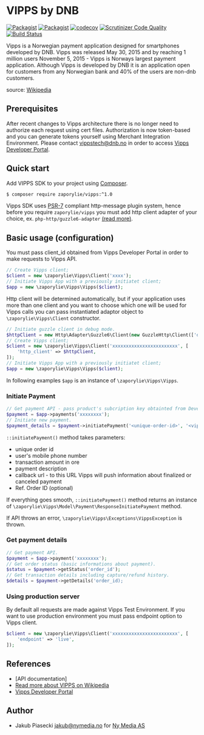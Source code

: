 VIPPS by DNB
=====================
[![Packagist](https://img.shields.io/packagist/v/zaporylie/vipps.svg?maxAge=3600)](https://packagist.org/packages/zaporylie/vipps)
[![Packagist](https://img.shields.io/packagist/dt/zaporylie/vipps.svg?maxAge=3600)](https://packagist.org/packages/zaporylie/vipps)
[![codecov](https://codecov.io/gh/zaporylie/php-vipps/branch/1.x/graph/badge.svg)](https://codecov.io/gh/zaporylie/php-vipps)
[![Scrutinizer Code Quality](https://scrutinizer-ci.com/g/zaporylie/php-vipps/badges/quality-score.png?b=1.x)](https://scrutinizer-ci.com/g/zaporylie/php-vipps/?branch=1.x)
[![Build Status](https://travis-ci.org/zaporylie/php-vipps.svg?branch=1.x)](https://travis-ci.org/zaporylie/php-vipps)

Vipps is a Norwegian payment application designed for smartphones developed by DNB. Vipps was released May 30, 2015 and 
by reaching 1 million users November 5, 2015 - Vipps is Norways largest payment application. Although Vipps is developed
by DNB it is an application open for customers from any Norwegian bank and 40% of the users are non-dnb customers.

source: [Wikipedia]

## Prerequisites

After recent changes to Vipps architecture there is no longer need to authorize each request using cert files.
Authorization is now token-based and you can generate tokens yourself using Merchant Integration Environment. 
Please contact vippstech@dnb.no in order to access [Vipps Developer Portal].

## Quick start

Add VIPPS SDK to your project using [Composer].

```bash
$ composer require zaporylie/vipps:^1.0
```

Vipps SDK uses [PSR-7] compliant http-message plugin system, hence before you require `zaporylie/vipps` you must 
add http client adapter of your choice, ex. `php-http/guzzle6-adapter` [(read more)](https://github.com/php-http/guzzle6-adapter).

## Basic usage (configuration)

You must pass client_id obtained from Vipps Developer Portal in order to make requests to Vipps API.

```php
// Create Vipps client;
$client = new \zaporylie\Vipps\Client('xxxx');
// Initiate Vipps App with a previously initiatet client;
$app = new \zaporylie\Vipps\Vipps($client);
```

Http client will be determined automatically, but if your application uses more than one client and you want to
choose which one will be used for Vipps calls you can pass instantiated adaptor object to `\zaporylie\Vipps\Client` constructor.

```php
// Initiate guzzle client in debug mode.
$httpClient = new Http\Adapter\Guzzle6\Client(new GuzzleHttp\Client(['debug' => TRUE]));
// Create Vipps client;
$client = new \zaporylie\Vipps\Client('xxxxxxxxxxxxxxxxxxxxxxxx', [
    'http_client' => $httpClient,
]);
// Initiate Vipps App with a previously initiatet client;
$app = new \zaporylie\Vipps\Vipps($client);
```

In following examples `$app` is an instance of `\zaporylie\Vipps\Vipps`.

### Initiate Payment

```php
// Get payment API - pass product's subcription key obtainted from Developer Portal.
$payment = $app->payments('xxxxxxxx');
// Initiate new payment.
$payment_details = $payment->initiatePayment('<unique-order-id>', '<vipps-user-mobile-phone-number>', '<amount-in-ore>', '<payment-description>', '<callback-url>');
```

`::initiatePayment()` method takes parameters:
- unique order id
- user's mobile phone number
- transaction amount in ore
- payment description
- callback url - to this URL Vipps will push information about finalized or canceled payment
- Ref. Order ID (optional)

If everything goes smooth, `::initiatePayment()` method returns an instance of `\zaporylie\Vipps\Model\Payment\ResponseInitiatePayment` method.

If API throws an error, `\zaporylie\Vipps\Exceptions\VippsException` is thrown.


### Get payment details

```php
// Get payment API.
$payment = $app->payment('xxxxxxxx');
// Get order status (basic informations about payment).
$status = $payment->getStatus('order_id');
// Get transaction details including capture/refund history.
$details = $payment->getDetails('order_id);
```

### Using production server

By default all requests are made against Vipps Test Environment. If you want to use production environment 
you must pass endpoint option to Vipps client. 

```php
$client = new \zaporylie\Vipps\Client('xxxxxxxxxxxxxxxxxxxxxxxx', [
    'endpoint' => 'live',
]);
```

## References 
- [API documentation]
- [Read more about VIPPS on Wikipedia][Wikipedia]
- [Vipps Developer Portal]

## Author
- Jakub Piasecki <jakub@nymedia.no> for [Ny Media AS] 

[Wikipedia]: https://en.wikipedia.org/wiki/Vipps "Wikipedia"
[Documentation]: https://www.vipps.no/utvikler "Documentation"
[Ny Media AS]: https://nymedia.no "Ny Media AS"
[Vipps Developer Portal]: https://apitest-portal.vipps.no "Vipps Developer Portal"
[Composer]: https://getcomposer.org/ "Composer"
[PSR-7]: http://www.php-fig.org/psr/psr-7/ "PSR-7"
